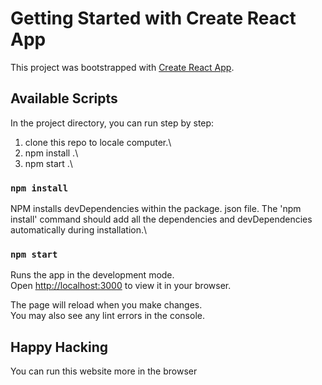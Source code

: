 # Getting Started with Create React App

This project was bootstrapped with [Create React App](https://github.com/facebook/create-react-app).

## Available Scripts

In the project directory, you can run step by step:
1. clone this repo to locale computer.\
2. npm install .\
3. npm start .\

### `npm install`

NPM installs devDependencies within the package. json file. The 'npm install' command should add all the dependencies and devDependencies automatically during installation.\

### `npm start`

Runs the app in the development mode.\
Open [http://localhost:3000](http://localhost:3000) to view it in your browser.

The page will reload when you make changes.\
You may also see any lint errors in the console.

## Happy Hacking 

You can run this website more in the browser 